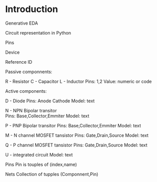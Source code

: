 # Introduction

Generative EDA

Circuit representation in Python

Pins

Device

Reference ID

Passive componnents:

R - Resistor
C - Capacitor
L - Inductor
Pins: 1,2
Value: numeric or code 

Active components:

D - Diode
Pins: Anode Cathode
Model: text

N - NPN Bipolar transitor    
Pins: Base,Collector,Emmiter
Model: text

P - PNP Bipolar transitor 
Pins: Base,Collector,Emmiter
Model: text

M - N channel MOSFET tansistor
Pins: Gate,Drain,Source
Model: text

Q - P channel MOSFET tansistor
Pins: Gate,Drain,Source
Model: text

U - integrated circuit
Model: text

Pins
Pin is touples of (index,name)

Nets
Collection of tupples (Componnent,Pin)



